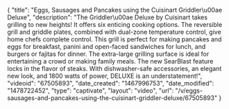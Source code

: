 {
    "title": "Eggs, Sausages and Pancakes using the Cuisinart Griddler\u00ae Deluxe",
    "description": "The Griddler\u00ae Deluxe by Cuisinart takes grilling to new heights! It offers six enticing cooking options. The reversible grill and griddle plates, combined with dual-zone temperature control, give home chefs complete control. This grill is perfect for making pancakes and eggs for breakfast, panini and open-faced sandwiches for lunch, and burgers or fajitas for dinner. The extra-large grilling surface is ideal for entertaining a crowd or making family meals. The new SearBlast feature locks in the flavor of steaks. With dishwasher-safe accessories, an elegant new look, and 1800 watts of power, DELUXE is an understatement!",
    "videoid": "67505893",
    "date_created": "1467996753",
    "date_modified": "1478722452",
    "type": "captivate",
    "layout": "video",
    "url": "\/v\/eggs-sausages-and-pancakes-using-the-cuisinart-griddler-deluxe\/67505893"
}